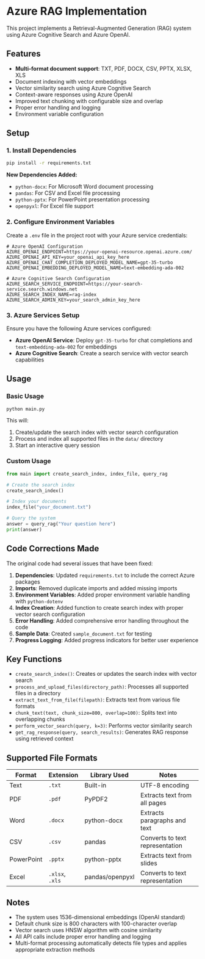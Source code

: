 # Azure RAG Implementation

This project implements a Retrieval-Augmented Generation (RAG) system using Azure Cognitive Search and Azure OpenAI.

## Features

- **Multi-format document support**: TXT, PDF, DOCX, CSV, PPTX, XLSX, XLS
- Document indexing with vector embeddings
- Vector similarity search using Azure Cognitive Search
- Context-aware responses using Azure OpenAI
- Improved text chunking with configurable size and overlap
- Proper error handling and logging
- Environment variable configuration

## Setup

### 1. Install Dependencies

```bash
pip install -r requirements.txt
```

**New Dependencies Added:**
- `python-docx`: For Microsoft Word document processing
- `pandas`: For CSV and Excel file processing
- `python-pptx`: For PowerPoint presentation processing
- `openpyxl`: For Excel file support

### 2. Configure Environment Variables

Create a `.env` file in the project root with your Azure service credentials:

```env
# Azure OpenAI Configuration
AZURE_OPENAI_ENDPOINT=https://your-openai-resource.openai.azure.com/
AZURE_OPENAI_API_KEY=your_openai_api_key_here
AZURE_OPENAI_CHAT_COMPLETION_DEPLOYED_MODEL_NAME=gpt-35-turbo
AZURE_OPENAI_EMBEDDING_DEPLOYED_MODEL_NAME=text-embedding-ada-002

# Azure Cognitive Search Configuration
AZURE_SEARCH_SERVICE_ENDPOINT=https://your-search-service.search.windows.net
AZURE_SEARCH_INDEX_NAME=rag-index
AZURE_SEARCH_ADMIN_KEY=your_search_admin_key_here
```

### 3. Azure Services Setup

Ensure you have the following Azure services configured:

- **Azure OpenAI Service**: Deploy `gpt-35-turbo` for chat completions and `text-embedding-ada-002` for embeddings
- **Azure Cognitive Search**: Create a search service with vector search capabilities

## Usage

### Basic Usage

```python
python main.py
```

This will:
1. Create/update the search index with vector search configuration
2. Process and index all supported files in the `data/` directory
3. Start an interactive query session

### Custom Usage

```python
from main import create_search_index, index_file, query_rag

# Create the search index
create_search_index()

# Index your documents
index_file("your_document.txt")

# Query the system
answer = query_rag("Your question here")
print(answer)
```

## Code Corrections Made

The original code had several issues that have been fixed:

1. **Dependencies**: Updated `requirements.txt` to include the correct Azure packages
2. **Imports**: Removed duplicate imports and added missing imports
3. **Environment Variables**: Added proper environment variable handling with `python-dotenv`
4. **Index Creation**: Added function to create search index with proper vector search configuration
5. **Error Handling**: Added comprehensive error handling throughout the code
6. **Sample Data**: Created `sample_document.txt` for testing
7. **Progress Logging**: Added progress indicators for better user experience

## Key Functions

- `create_search_index()`: Creates or updates the search index with vector search
- `process_and_upload_files(directory_path)`: Processes all supported files in a directory
- `extract_text_from_file(filepath)`: Extracts text from various file formats
- `chunk_text(text, chunk_size=800, overlap=100)`: Splits text into overlapping chunks
- `perform_vector_search(query, k=3)`: Performs vector similarity search
- `get_rag_response(query, search_results)`: Generates RAG response using retrieved context

## Supported File Formats

| Format | Extension | Library Used | Notes |
|--------|-----------|--------------|-------|
| Text | `.txt` | Built-in | UTF-8 encoding |
| PDF | `.pdf` | PyPDF2 | Extracts text from all pages |
| Word | `.docx` | python-docx | Extracts paragraphs and text |
| CSV | `.csv` | pandas | Converts to text representation |
| PowerPoint | `.pptx` | python-pptx | Extracts text from slides |
| Excel | `.xlsx`, `.xls` | pandas/openpyxl | Converts to text representation |

## Notes

- The system uses 1536-dimensional embeddings (OpenAI standard)
- Default chunk size is 800 characters with 100-character overlap
- Vector search uses HNSW algorithm with cosine similarity
- All API calls include proper error handling and logging
- Multi-format processing automatically detects file types and applies appropriate extraction methods

